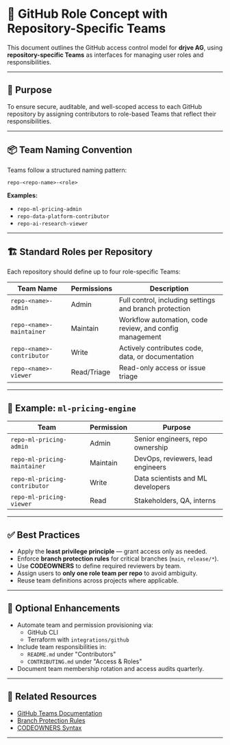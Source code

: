 # 🔐 GitHub Role Concept with Repository-Specific Teams

This document outlines the GitHub access control model for **drjve AG**, using **repository-specific Teams** as interfaces for managing user roles and responsibilities.

---

## 🎯 Purpose

To ensure secure, auditable, and well-scoped access to each GitHub repository by assigning contributors to role-based Teams that reflect their responsibilities.

---

## 📦 Team Naming Convention

Teams follow a structured naming pattern:

```
repo-<repo-name>-<role>
```

**Examples:**

- `repo-ml-pricing-admin`
- `repo-data-platform-contributor`
- `repo-ai-research-viewer`

---

## 🏗️ Standard Roles per Repository

Each repository should define up to four role-specific Teams:

| Team Name                     | Permissions | Description                                              |
|------------------------------|-------------|----------------------------------------------------------|
| `repo-<name>-admin`          | Admin       | Full control, including settings and branch protection   |
| `repo-<name>-maintainer`     | Maintain    | Workflow automation, code review, and config management  |
| `repo-<name>-contributor`    | Write       | Actively contributes code, data, or documentation        |
| `repo-<name>-viewer`         | Read/Triage | Read-only access or issue triage                         |

---

## 📂 Example: `ml-pricing-engine`

| Team                          | Permission | Purpose                             |
|------------------------------|------------|-------------------------------------|
| `repo-ml-pricing-admin`      | Admin      | Senior engineers, repo ownership    |
| `repo-ml-pricing-maintainer` | Maintain   | DevOps, reviewers, lead engineers   |
| `repo-ml-pricing-contributor`| Write      | Data scientists and ML developers   |
| `repo-ml-pricing-viewer`     | Read       | Stakeholders, QA, interns           |

---

## ✅ Best Practices

- Apply the **least privilege principle** — grant access only as needed.
- Enforce **branch protection rules** for critical branches (`main`, `release/*`).
- Use **CODEOWNERS** to define required reviewers by team.
- Assign users to **only one role team per repo** to avoid ambiguity.
- Reuse team definitions across projects where applicable.

---

## 🧰 Optional Enhancements

- Automate team and permission provisioning via:
  - GitHub CLI
  - Terraform with `integrations/github`
- Include team responsibilities in:
  - `README.md` under "Contributors"
  - `CONTRIBUTING.md` under "Access & Roles"
- Document team membership rotation and access audits quarterly.

---

## 📘 Related Resources

- [GitHub Teams Documentation](https://docs.github.com/en/organizations/collaborating-with-groups-in-your-organization/about-teams)
- [Branch Protection Rules](https://docs.github.com/en/repositories/configuring-branches-and-merges-in-your-repository/configuring-protected-branches)
- [CODEOWNERS Syntax](https://docs.github.com/en/repositories/managing-your-repositorys-settings-and-features/customizing-your-repository/about-code-owners)

---
